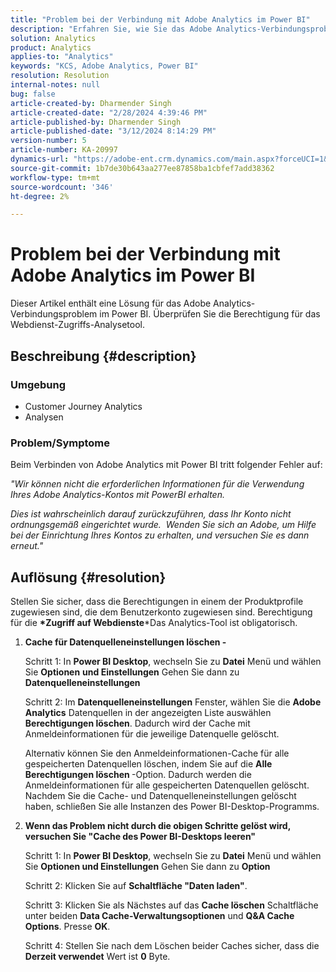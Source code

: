 ```yaml
---
title: "Problem bei der Verbindung mit Adobe Analytics im Power BI"
description: "Erfahren Sie, wie Sie das Adobe Analytics-Verbindungsproblem in Power BI lösen können. Überprüfen Sie die Berechtigung für das Webdienst-Zugriffs-Analysetool."
solution: Analytics
product: Analytics
applies-to: "Analytics"
keywords: "KCS, Adobe Analytics, Power BI"
resolution: Resolution
internal-notes: null
bug: false
article-created-by: Dharmender Singh
article-created-date: "2/28/2024 4:39:46 PM"
article-published-by: Dharmender Singh
article-published-date: "3/12/2024 8:14:29 PM"
version-number: 5
article-number: KA-20997
dynamics-url: "https://adobe-ent.crm.dynamics.com/main.aspx?forceUCI=1&pagetype=entityrecord&etn=knowledgearticle&id=d3a875f5-57d6-ee11-9079-6045bd006295"
source-git-commit: 1b7de30b643aa277ee87858ba1cbfef7add38362
workflow-type: tm+mt
source-wordcount: '346'
ht-degree: 2%

---
```


# Problem bei der Verbindung mit Adobe Analytics im Power BI


Dieser Artikel enthält eine Lösung für das Adobe Analytics-Verbindungsproblem im Power BI. Überprüfen Sie die Berechtigung für das Webdienst-Zugriffs-Analysetool.

## Beschreibung {#description}


### <b>Umgebung</b>

- Customer Journey Analytics
- Analysen




### <b>Problem/Symptome</b>

Beim Verbinden von Adobe Analytics mit Power BI tritt folgender Fehler auf:



*&quot;Wir können nicht die erforderlichen Informationen für die Verwendung Ihres Adobe Analytics-Kontos mit PowerBI erhalten.*

*Dies ist wahrscheinlich darauf zurückzuführen, dass Ihr Konto nicht ordnungsgemäß eingerichtet wurde.  Wenden Sie sich an Adobe, um Hilfe bei der Einrichtung Ihres Kontos zu erhalten, und versuchen Sie es dann erneut.&quot;*


## Auflösung {#resolution}

Stellen Sie sicher, dass die Berechtigungen in einem der Produktprofile zugewiesen sind, die dem Benutzerkonto zugewiesen sind. Berechtigung für die <b>*Zugriff auf Webdienste</b>*Das Analytics-Tool ist obligatorisch.<br>


1. <b>Cache für Datenquelleneinstellungen löschen - </b>

   Schritt 1: In <b>Power BI Desktop</b>, wechseln Sie zu <b>Datei</b> Menü und wählen Sie <b>Optionen</b> <b>und Einstellungen</b> Gehen Sie dann zu <b>Datenquelleneinstellungen</b>

   Schritt 2: Im <b>Datenquelleneinstellungen</b> Fenster, wählen Sie die <b>Adobe Analytics</b> Datenquellen in der angezeigten Liste auswählen <b>Berechtigungen löschen</b>. Dadurch wird der Cache mit Anmeldeinformationen für die jeweilige Datenquelle gelöscht.

   Alternativ können Sie den Anmeldeinformationen-Cache für alle gespeicherten Datenquellen löschen, indem Sie auf die <b>Alle Berechtigungen löschen </b>-Option. Dadurch werden die Anmeldeinformationen für alle gespeicherten Datenquellen gelöscht.
Nachdem Sie die Cache- und Datenquelleneinstellungen gelöscht haben, schließen Sie alle Instanzen des Power BI-Desktop-Programms.
2. <b>Wenn das Problem nicht durch die obigen Schritte gelöst wird, versuchen Sie &quot;Cache des Power BI-Desktops leeren&quot;</b>

   Schritt 1: In <b>Power BI Desktop</b>, wechseln Sie zu <b>Datei</b> Menü und wählen Sie <b>Optionen und Einstellungen</b> Gehen Sie dann zu <b>Option</b>

   Schritt 2: Klicken Sie auf <b>Schaltfläche &quot;Daten laden&quot;</b>.

   Schritt 3: Klicken Sie als Nächstes auf das <b>Cache löschen</b> Schaltfläche unter beiden <b>Data Cache-Verwaltungsoptionen</b> und <b>Q&amp;A Cache Options</b>. Presse <b>OK</b>.

   Schritt 4: Stellen Sie nach dem Löschen beider Caches sicher, dass die <b>Derzeit verwendet</b> Wert ist <b>0</b> Byte.

